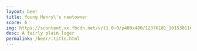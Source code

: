 ```yaml
---
layout: beer
title: Young Henry\'s newtowner
score: 6
img: https://scontent.xx.fbcdn.net/v/t1.0-0/p480x480/12376181_10153811610908745_3920511327334452329_n.jpg?oh=c276a7dc210b7421df9fb07f7f8d170f&oe=586DED83
desc: A fairly plain lager
permalink: /beer/:title.html
---
```


